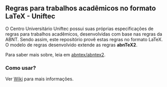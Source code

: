 ## Regras para trabalhos acadêmicos no formato LaTeX - Uniftec
O Centro Universitário Uniftec possui suas próprias especificações de regras para trabalhos acadêmicos, desenvolvidas com base nas regras da ABNT. Sendo assim, este repositório provê estas regras no formato LaTeX.
O modelo de regras desenvolvido extende as regras **abnTeX2**. 

Para saber mais sobre, leia em [abntex/abntex2](https://github.com/abntex/abntex2/blob/master/README.md).

### Como usar?
Ver [Wiki](https://github.com/pedruino/latex-rules-uniftec/wiki/home) para mais informações.
